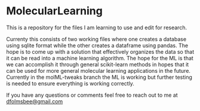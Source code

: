 # MolecularLearning
This is a repository for the files I am learning to use and edit for research.

Currenty this consists of two working files where one creates a database using sqlite format
while the other creates a dataframe using pandas. The hope is to come up with a solution that
effectively organizes the data so that it can be read into a machine learning algorithm. The
hope for the ML is that we can accomplish it through general scikit-learn methods in hopes
that it can be used for more general molecular learning applications in the future. Currently
in the molML-tweaks branch the ML is working but further testing is needed to ensure everything
is working correctly.

If you have any questions or comments feel free to reach out to me at dfolmsbee@gmail.com
